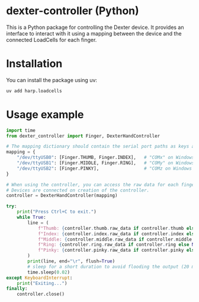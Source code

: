 # dexter-controller (Python)
This is a Python package for controlling the Dexter device. It provides an interface to interact with it using a mapping between the device and the connected LoadCells for each finger.

# Installation
You can install the package using uv:
```bash
uv add harp.loadcells
```

# Usage example

```python
import time
from dexter_controller import Finger, DexterHandController

# The mapping dictionary should contain the serial port paths as keys and a list of Finger enums as values.
mapping = {
    "/dev/ttyUSB0": [Finger.THUMB, Finger.INDEX],   # "COMx" on Windows
    "/dev/ttyUSB1": [Finger.MIDDLE, Finger.RING],   # "COMy" on Windows
    "/dev/ttyUSB2": [Finger.PINKY],                 # "COMz on Windows
}

# When using the controller, you can access the raw data for each finger.
# Devices are connected on creation of the controller.
controller = DexterHandController(mapping)

try:
    print("Press Ctrl+C to exit.")
    while True:
        line = (
            f"Thumb: {controller.thumb.raw_data if controller.thumb else None} | "
            f"Index: {controller.index.raw_data if controller.index else None} | "
            f"Middle: {controller.middle.raw_data if controller.middle else None} | "
            f"Ring: {controller.ring.raw_data if controller.ring else None} | "
            f"Pinky: {controller.pinky.raw_data if controller.pinky else None}    "
        )
        print(line, end="\r", flush=True)
        # sleep for a short duration to avoid flooding the output (20 milliseconds)
        time.sleep(0.02)
except KeyboardInterrupt:
    print("Exiting...")
finally:
    controller.close()
```
